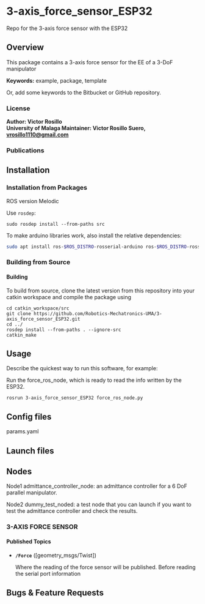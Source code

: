 # 3-axis_force_sensor_ESP32
Repo for the 3-axis force sensor with the ESP32

## Overview

This package contains a 3-axis force sensor for the EE of a 3-DoF manipulator

**Keywords:** example, package, template

Or, add some keywords to the Bitbucket or GitHub repository.

### License

**Author: Victor Rosillo<br />
University of Malaga
Maintainer: Victor Rosillo Suero, vrosillo1110@gmail.com**

<!-- This is research code, expect that it changes often and any fitness for a particular purpose is disclaimed. -->

<!-- [![Build Status](http://rsl-ci.ethz.ch/buildStatus/icon?job=ros_best_practices)](http://rsl-ci.ethz.ch/job/ros_best_practices/) -->

<!-- ![Delta manipulator](images/Delta_Manipulator.jpeg) -->


### Publications

## Installation

### Installation from Packages
ROS version Melodic
    
Use `rosdep`:

	sudo rosdep install --from-paths src

To make arduino libraries work, also install the relative dependencies:
```bash
sudo apt install ros-$ROS_DISTRO-rosserial-arduino ros-$ROS_DISTRO-rosserial
```

### Building from Source

#### Building

To build from source, clone the latest version from this repository into your catkin workspace and compile the package using

	cd catkin_workspace/src
	git clone https://github.com/Robotics-Mechatronics-UMA/3-axis_force_sensor_ESP32.git
	cd ../
	rosdep install --from-paths . --ignore-src
	catkin_make

## Usage

Describe the quickest way to run this software, for example:

Run the force_ros_node, which is ready to read the info written by the ESP32.

	rosrun 3-axis_force_sensor_ESP32 force_ros_node.py


## Config files

params.yaml

## Launch files


## Nodes

Node1 admittance_controller_node: an admittance controller for a 6 DoF parallel manipulator.

Node2 dummy_test_noded: a test node that you can launch if you want to test the admittance controller and check the results.

### 3-AXIS FORCE SENSOR

#### Published Topics

* **`/Force`** ([geometry_msgs/Twist])

	Where the reading of the force sensor will be published. Before reading the serial port information



## Bugs & Feature Requests
